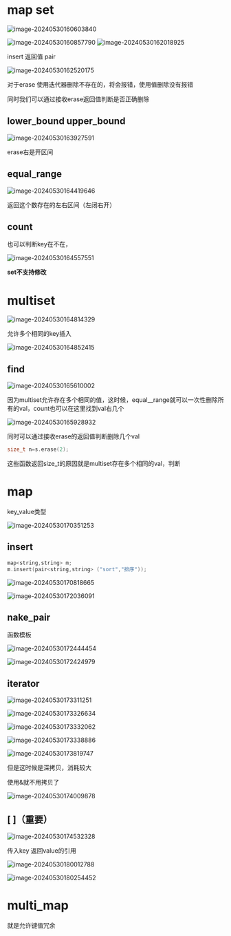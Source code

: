 # map set 

![image-20240530160603840](C:\Users\30780\AppData\Roaming\Typora\typora-user-images\image-20240530160603840.png)



![image-20240530160857790](C:\Users\30780\AppData\Roaming\Typora\typora-user-images\image-20240530160857790.png)	![image-20240530162018925](C:\Users\30780\AppData\Roaming\Typora\typora-user-images\image-20240530162018925.png)

insert 返回值 pair

![image-20240530162520175](C:\Users\30780\AppData\Roaming\Typora\typora-user-images\image-20240530162520175.png)

对于erase 使用迭代器删除不存在的，将会报错，使用值删除没有报错

同时我们可以通过接收erase返回值判断是否正确删除

## lower_bound upper_bound

![image-20240530163927591](C:\Users\30780\AppData\Roaming\Typora\typora-user-images\image-20240530163927591.png)

erase右是开区间

## equal_range

![image-20240530164419646](C:\Users\30780\AppData\Roaming\Typora\typora-user-images\image-20240530164419646.png)

返回这个数存在的左右区间（左闭右开）

## count

也可以判断key在不在，

![image-20240530164557551](C:\Users\30780\AppData\Roaming\Typora\typora-user-images\image-20240530164557551.png)

**set不支持修改**

# multiset

![image-20240530164814329](C:\Users\30780\AppData\Roaming\Typora\typora-user-images\image-20240530164814329.png)

允许多个相同的key插入

![image-20240530164852415](C:\Users\30780\AppData\Roaming\Typora\typora-user-images\image-20240530164852415.png)

## find

![image-20240530165610002](C:\Users\30780\AppData\Roaming\Typora\typora-user-images\image-20240530165610002.png)

因为multiset允许存在多个相同的值，这时候，equal__range就可以一次性删除所有的val，count也可以在这里找到val右几个

![image-20240530165928932](C:\Users\30780\AppData\Roaming\Typora\typora-user-images\image-20240530165928932.png)

同时可以通过接收erase的返回值判断删除几个val

```C++
size_t n=s.erase(2);
```

这些函数返回size_t的原因就是multiset存在多个相同的val，判断 

# map

key_value类型

![image-20240530170351253](C:\Users\30780\AppData\Roaming\Typora\typora-user-images\image-20240530170351253.png)

## insert

```c++
map<string,string> m;
m.insert(pair<string,string> ("sort","排序"));
```

![image-20240530170818665](C:\Users\30780\AppData\Roaming\Typora\typora-user-images\image-20240530170818665.png)

![image-20240530172036091](C:\Users\30780\AppData\Roaming\Typora\typora-user-images\image-20240530172036091.png)

## nake_pair

函数模板

![image-20240530172444454](C:\Users\30780\AppData\Roaming\Typora\typora-user-images\image-20240530172444454.png)

![image-20240530172424979](C:\Users\30780\AppData\Roaming\Typora\typora-user-images\image-20240530172424979.png)

 

## iterator

![image-20240530173311251](C:\Users\30780\AppData\Roaming\Typora\typora-user-images\image-20240530173311251.png)

![image-20240530173326634](C:\Users\30780\AppData\Roaming\Typora\typora-user-images\image-20240530173326634.png)

![image-20240530173332062](C:\Users\30780\AppData\Roaming\Typora\typora-user-images\image-20240530173332062.png)

![image-20240530173338886](C:\Users\30780\AppData\Roaming\Typora\typora-user-images\image-20240530173338886.png)

![image-20240530173819747](C:\Users\30780\AppData\Roaming\Typora\typora-user-images\image-20240530173819747.png)

但是这时候是深拷贝，消耗较大

使用&就不用拷贝了

![image-20240530174009878](C:\Users\30780\AppData\Roaming\Typora\typora-user-images\image-20240530174009878.png)

## [ ]（重要）

![image-20240530174532328](C:\Users\30780\AppData\Roaming\Typora\typora-user-images\image-20240530174532328.png)

传入key 返回value的引用

![image-20240530180012788](C:\Users\30780\AppData\Roaming\Typora\typora-user-images\image-20240530180012788.png)

![image-20240530180254452](C:\Users\30780\AppData\Roaming\Typora\typora-user-images\image-20240530180254452.png)

# multi_map

就是允许键值冗余

